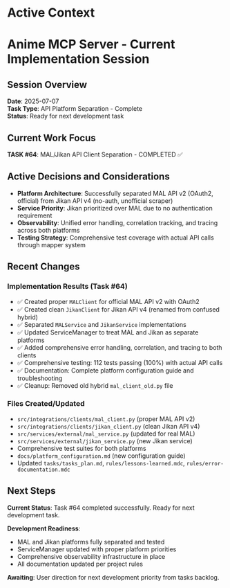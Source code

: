 # Active Context
# Anime MCP Server - Current Implementation Session

## Session Overview

**Date**: 2025-07-07  
**Task Type**: API Platform Separation - Complete  
**Status**: Ready for next development task

## Current Work Focus

**TASK #64**: MAL/Jikan API Client Separation - COMPLETED ✅

## Active Decisions and Considerations

- **Platform Architecture**: Successfully separated MAL API v2 (OAuth2, official) from Jikan API v4 (no-auth, unofficial scraper)
- **Service Priority**: Jikan prioritized over MAL due to no authentication requirement
- **Observability**: Unified error handling, correlation tracking, and tracing across both platforms
- **Testing Strategy**: Comprehensive test coverage with actual API calls through mapper system

## Recent Changes

### Implementation Results (Task #64)
- ✅ Created proper `MALClient` for official MAL API v2 with OAuth2
- ✅ Created clean `JikanClient` for Jikan API v4 (renamed from confused hybrid)
- ✅ Separated `MALService` and `JikanService` implementations  
- ✅ Updated ServiceManager to treat MAL and Jikan as separate platforms
- ✅ Added comprehensive error handling, correlation, and tracing to both clients
- ✅ Comprehensive testing: 112 tests passing (100%) with actual API calls
- ✅ Documentation: Complete platform configuration guide and troubleshooting
- ✅ Cleanup: Removed old hybrid `mal_client_old.py` file

### Files Created/Updated
- `src/integrations/clients/mal_client.py` (proper MAL API v2)
- `src/integrations/clients/jikan_client.py` (clean Jikan API v4)  
- `src/services/external/mal_service.py` (updated for real MAL)
- `src/services/external/jikan_service.py` (new Jikan service)
- Comprehensive test suites for both platforms
- `docs/platform_configuration.md` (new configuration guide)
- Updated `tasks/tasks_plan.md`, `rules/lessons-learned.mdc`, `rules/error-documentation.mdc`

## Next Steps

**Current Status**: Task #64 completed successfully. Ready for next development task.

**Development Readiness**: 
- MAL and Jikan platforms fully separated and tested
- ServiceManager updated with proper platform priorities
- Comprehensive observability infrastructure in place
- All documentation updated per project rules

**Awaiting**: User direction for next development priority from tasks backlog.